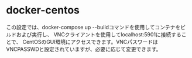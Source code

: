 # docker-centos


この設定では、docker-compose up --buildコマンドを使用してコンテナをビルドおよび実行し、
VNCクライアントを使用してlocalhost:5901に接続することで、
CentOSのGUI環境にアクセスできます。VNCパスワードはVNCPASSWDと設定されていますが、必要に応じて変更できます。
